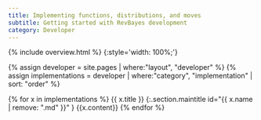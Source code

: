 ```yaml
---
title: Implementing functions, distributions, and moves
subtitle: Getting started with RevBayes development
category: Developer
---
```


{% include overview.html %}
{:style='width: 100%;'}

{% assign developer = site.pages | where:"layout", "developer" %}
{% assign implementations = developer | where:"category", "implementation" | sort: "order" %}

{% for x in implementations %}
{{ x.title }}
{:.section.maintitle id="{{ x.name | remove: ".md" }}" }
{{x.content}}
{% endfor %}
